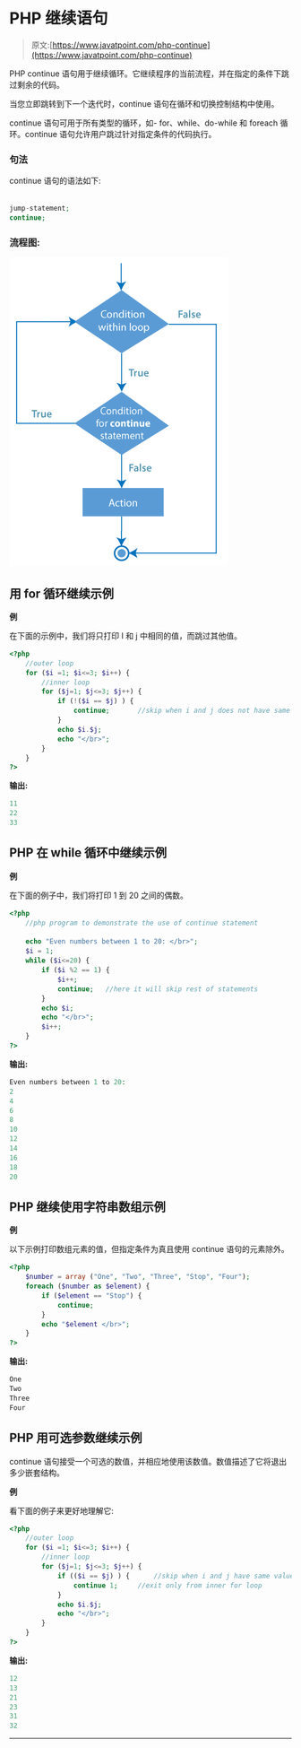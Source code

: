 # PHP 继续语句

> 原文:[https://www.javatpoint.com/php-continue](https://www.javatpoint.com/php-continue)

PHP continue 语句用于继续循环。它继续程序的当前流程，并在指定的条件下跳过剩余的代码。

当您立即跳转到下一个迭代时，continue 语句在循环和切换控制结构中使用。

continue 语句可用于所有类型的循环，如- for、while、do-while 和 foreach 循环。continue 语句允许用户跳过针对指定条件的代码执行。

### 句法

continue 语句的语法如下:

```php

jump-statement;
continue;

```

### 流程图:

![PHP continue statement](img/4afa4b3e67350cbbad4b9f78ccaded22.png)

## 用 for 循环继续示例

**例**

在下面的示例中，我们将只打印 I 和 j 中相同的值，而跳过其他值。

```php
<?php
	//outer loop
	for ($i =1; $i<=3; $i++) {
		//inner loop
		for ($j=1; $j<=3; $j++) {
			if (!($i == $j) ) {
				continue;		//skip when i and j does not have same values
			}
			echo $i.$j;
			echo "</br>";
		}
	}
?>

```

**输出:**

```php
11
22 
33

```

## PHP 在 while 循环中继续示例

**例**

在下面的例子中，我们将打印 1 到 20 之间的偶数。

```php
<?php
	//php program to demonstrate the use of continue statement

	echo "Even numbers between 1 to 20: </br>";
	$i = 1;
	while ($i<=20) {
		if ($i %2 == 1) {
			$i++;
			continue;	//here it will skip rest of statements
		}
		echo $i;
		echo "</br>";
		$i++;
	}	
?>

```

**输出:**

```php
Even numbers between 1 to 20: 
2
4
6
8
10
12
14
16
18
20

```

## PHP 继续使用字符串数组示例

**例**

以下示例打印数组元素的值，但指定条件为真且使用 continue 语句的元素除外。

```php
<?php
	$number = array ("One", "Two", "Three", "Stop", "Four");
	foreach ($number as $element) {
		if ($element == "Stop") {
			continue;
		}
		echo "$element </br>";
	}
?>

```

**输出:**

```php
One 
Two 
Three
Four

```

## PHP 用可选参数继续示例

continue 语句接受一个可选的数值，并相应地使用该数值。数值描述了它将退出多少嵌套结构。

**例**

看下面的例子来更好地理解它:

```php
<?php
	//outer loop
	for ($i =1; $i<=3; $i++) {
		//inner loop
		for ($j=1; $j<=3; $j++) {
			if (($i == $j) ) {		//skip when i and j have same values
				continue 1;		//exit only from inner for loop	
			}
			echo $i.$j;
			echo "</br>";
		}
	}	
?>

```

**输出:**

```php
12
13
21 
23
31
32

```

* * *